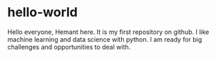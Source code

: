# hello-world
Hello everyone, Hemant here.
It is my first repository on github.
I like machine learning and data science with python.
I am ready for big challenges and opportunities to deal with.
